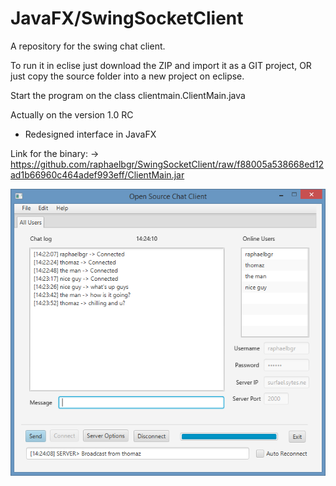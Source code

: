 # JavaFX/SwingSocketClient
A repository for the swing chat client.

To run it in eclise just download the ZIP and import it as a GIT project, OR just copy the source folder into a new project
on eclipse.

Start the program on the class clientmain.ClientMain.java

Actually on the version 1.0 RC

- Redesigned interface in JavaFX

Link for the binary:
-> https://github.com/raphaelbgr/SwingSocketClient/raw/f88005a538668ed12ad1b66960c464adef993eff/ClientMain.jar

![alt tag](https://github.com/raphaelbgr/SwingSocketClient/blob/master/img/demoImage.png)
